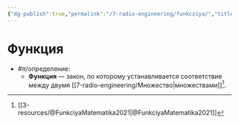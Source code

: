 ```yaml
---
{"dg-publish":true,"permalink":"/7-radio-engineering/funkcziya/","title":"Функция"}
---
```



# Функция

- #π/определение:
	- **Функция** — закон, по которому устанавливается соответствие между двумя [[7-radio-engineering/Множество\|множествами]][^1].

[^1]: [[3-resources/@FunkciyaMatematika2021\|@FunkciyaMatematika2021]]
